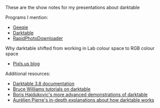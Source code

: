 These are the show notes for my presentations about darktable

Programs I mention:

* [Geeqie](http://www.geeqie.org/)
* [Darktable](https://www.darktable.org)
* [RapidPhotoDownloader](http://freshmeat.sourceforge.net/projects/rapid-photo-downloader)

Why darktable shifted from working in Lab colour space to RGB colour space

* [Pixls.us blog](https://pixls.us/articles/darktable-3-rgb-or-lab-which-modules-help/)

Additional resources:

* [Darktable 3.8 documentation](https://docs.darktable.org/usermanual/3.8/en/)
* [Bruce Williams tutorials on darktable](https://www.youtube.com/channel/UCkqe4BYsllmcxo2dsF-rFQw)
* [Boris Hajdukovic's more advanced demonstrations of darktable](https://www.youtube.com/channel/UCMbDlOwmmQnkRmcb2_5WERg)
* [Aurélien Pierre's in-depth explanations about how darktable works](https://www.youtube.com/c/AurélienPIERREPhoto)



